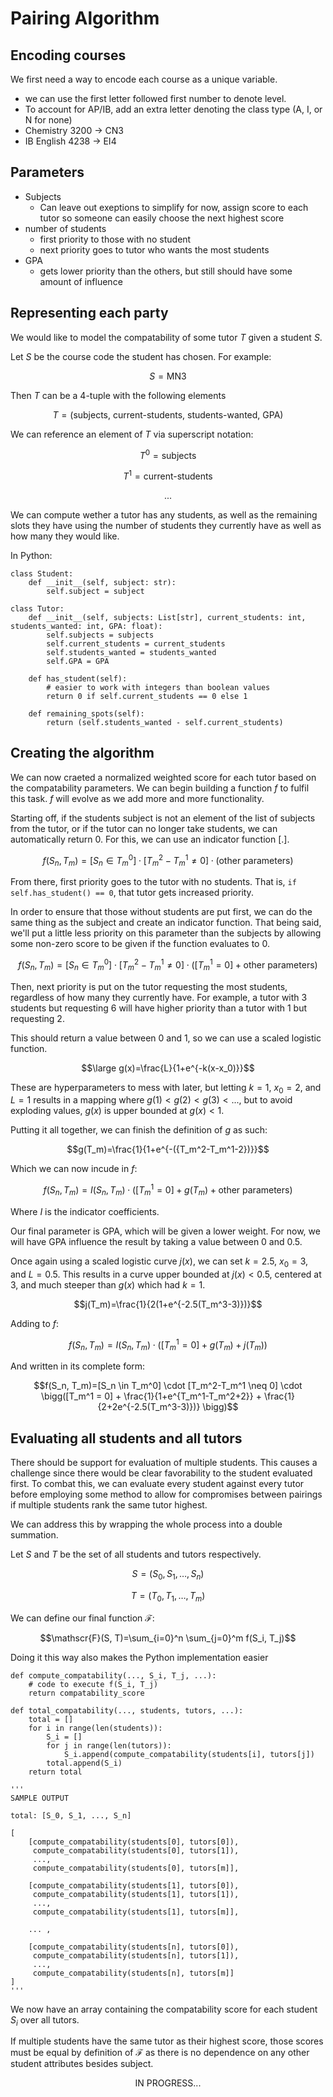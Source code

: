 # Pairing Algorithm

## Encoding courses

We first need a way to encode each course as a unique variable.
- we can use the first letter followed first number to denote level.
- To account for AP/IB, add an extra letter denoting the class type (A, I, or N for none)
- Chemistry 3200 $\rightarrow$ CN3
- IB English 4238 $\rightarrow$ EI4

## Parameters

- Subjects
  - Can leave out exeptions to simplify for now, assign score to each tutor so someone can easily choose the next highest score
- number of students
  - first priority to those with no student
  - next priority goes to tutor who wants the most students
- GPA
  - gets lower priority than the others, but still should have some amount of influence
 
## Representing each party

We would like to model the compatability of some tutor $T$ given a student $S$.

Let $S$ be the course code the student has chosen. For example:

$$S=\text{MN3}$$

Then $T$ can be a 4-tuple with the following elements

$$T=(\text{subjects, current-students, students-wanted, GPA})$$

We can reference an element of $T$ via superscript notation:

$$T^0=\text{subjects}$$

$$T^1=\text{current-students}$$

$$...$$

We can compute wether a tutor has any students, as well as the remaining slots they have using the number of students they currently have as well as how many they would like. 

In Python:

```
class Student:
    def __init__(self, subject: str):
        self.subject = subject

class Tutor:
    def __init__(self, subjects: List[str], current_students: int, students_wanted: int, GPA: float):
        self.subjects = subjects
        self.current_students = current_students
        self.students_wanted = students_wanted
        self.GPA = GPA

    def has_student(self):
        # easier to work with integers than boolean values
        return 0 if self.current_students == 0 else 1

    def remaining_spots(self):
        return (self.students_wanted - self.current_students)
```

## Creating the algorithm

We can now craeted a normalized weighted score for each tutor based on the compatability parameters. We can begin building a function $f$ to fulfil this task. $f$ will evolve as we add more and more functionality. 

Starting off, if the students subject is not an element of the list of subjects from the tutor, or if the tutor can no longer take students, we can automatically return 0. For this, we can use an indicator function [.]. 

$$f(S_n, T_m)=[S_n \in T_m^0] \cdot [T_m^2-T_m^1 \neq 0] \cdot (\text{other parameters})$$

From there, first priority goes to the tutor with no students. That is, `if self.has_student() == 0`, that tutor gets increased priority.

In order to ensure that those without students are put first, we can do the same thing as the subject and create an indicator function. That being said, we'll put a little less priority on this parameter than the subjects by allowing some non-zero score to be given if the function evaluates to 0. 

$$f(S_n, T_m)=[S_n \in T_m^0] \cdot [T_m^2-T_m^1 \neq 0] \cdot \big([T_m^1 = 0] + \text{other parameters}\big)$$

Then, next priority is put on the tutor requesting the most students, regardless of how many they currently have. For example, a tutor with 3 students but requesting 6 will have higher priority than a tutor with 1 but requesting 2. 

This should return a value between 0 and 1, so we can use a scaled logistic function. 

$$\large g(x)=\frac{L}{1+e^{-k(x-x_0)}}$$

These are hyperparameters to mess with later, but letting $k=1$, $x_0=2$, and $L=1$ results in a mapping where $g(1) < g(2) < g(3) < ...$, but to avoid exploding values, $g(x)$ is upper bounded at $g(x) < 1$.

Putting it all together, we can finish the definition of $g$ as such:

$$g(T_m)=\frac{1}{1+e^{-({T_m^2-T_m^1-2})}}$$

Which we can now incude in $f$:

$$f(S_n, T_m)= I(S_n, T_m) \cdot \big([T_m^1 = 0] + g(T_m) + \text{other parameters}\big)$$

Where $I$ is the indicator coefficients.

Our final parameter is GPA, which will be given a lower weight. For now, we will have GPA influence the result by taking a value between 0 and 0.5.

Once again using a scaled logistic curve $j(x)$, we can set $k=2.5$, $x_0=3$, and $L=0.5$. This results in a curve upper bounded at $j(x) < 0.5$, centered at 3, and much steeper than $g(x)$ which had $k=1$. 

$$j(T_m)=\frac{1}{2(1+e^{-2.5(T_m^3-3)})}$$

Adding to $f$:

$$f(S_n, T_m)= I(S_n, T_m) \cdot \big([T_m^1 = 0] + g(T_m) + j(T_m)\big)$$

And written in its complete form:

$$f(S_n, T_m)=[S_n \in T_m^0] \cdot [T_m^2-T_m^1 \neq 0] \cdot \bigg([T_m^1 = 0] + \frac{1}{1+e^{T_m^1-T_m^2+2}} + \frac{1}{2+2e^{-2.5(T_m^3-3)})} \bigg)$$

## Evaluating all students and all tutors

There should be support for evaluation of multiple students. This causes a challenge since there would be clear favorability to the student evaluated first. To combat this, we can evaluate every student against every tutor before employing some method to allow for compromises between pairings if multiple students rank the same tutor highest. 

We can address this by wrapping the whole process into a double summation. 

Let $S$ and $T$ be the set of all students and tutors respectively. 

$$S=(S_0, S_1, \ldots, S_n)$$

$$T=(T_0, T_1, \ldots, T_m)$$

We can define our final function $\mathscr{F}$:

$$\mathscr{F}(S, T)=\sum_{i=0}^n \sum_{j=0}^m f(S_i, T_j)$$

Doing it this way also makes the Python implementation easier

```
def compute_compatability(..., S_i, T_j, ...):
    # code to execute f(S_i, T_j)
    return compatability_score

def total_compatability(..., students, tutors, ...):
    total = []
    for i in range(len(students)):
        S_i = []
        for j in range(len(tutors)):
            S_i.append(compute_compatability(students[i], tutors[j])
        total.append(S_i)
    return total

'''
SAMPLE OUTPUT

total: [S_0, S_1, ..., S_n]

[
    [compute_compatability(students[0], tutors[0]),
     compute_compatability(students[0], tutors[1]),
     ...,
     compute_compatability(students[0], tutors[m]],

    [compute_compatability(students[1], tutors[0]),
     compute_compatability(students[1], tutors[1]),
     ...,
     compute_compatability(students[1], tutors[m]],

    ... ,

    [compute_compatability(students[n], tutors[0]),
     compute_compatability(students[n], tutors[1]),
     ...,
     compute_compatability(students[n], tutors[m]]
]
'''
```

We now have an array containing the compatability score for each student $S_i$ over all tutors. 

If multiple students have the same tutor as their highest score, those scores must be equal by definition of $\mathscr{F}$ as there is no dependence on any other student attributes besides subject.

$$\text{IN PROGRESS...}$$
